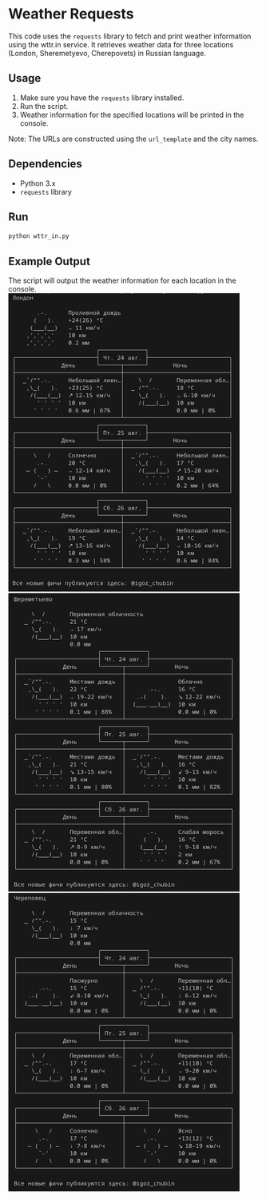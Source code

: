 # Weather Requests

This code uses the `requests` library to fetch and print weather information using the wttr.in service. It retrieves weather data for three locations (London, Sheremetyevo, Cherepovets) in Russian language.

## Usage

1. Make sure you have the `requests` library installed.
2. Run the script.
3. Weather information for the specified locations will be printed in the console.

Note: The URLs are constructed using the `url_template` and the city names.

## Dependencies

- Python 3.x
- `requests` library

## Run

```bash
python wttr_in.py
```

## Example Output

The script will output the weather information for each location in the console.
![screen1](/screens/London.png)
![screen2](/screens/Sheremetyevo.png)
![screen3](/screens/Cherepovec.png)
